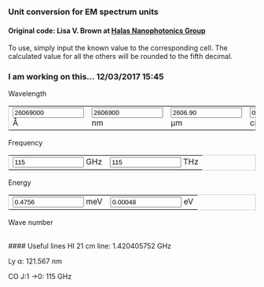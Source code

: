 ### Unit conversion for EM spectrum units
#### Original code: Lisa V. Brown at <a href="http://halas.rice.edu/conversions" target="blank">Halas Nanophotonics Group</a>
To use, simply input the known value to the corresponding cell. The calculated value for all the others will be rounded to the fifth decimal.

### I am working on this... 12/03/2017 15:45

<form name="conversion">
Wavelength
<table cellpadding="2" align="center" style="border-width:1px" bordercolor="#CCCCCC">
<tr>
<td><input name="A" onkeyup="angstrom_to_all(false, false)" value="26069000" size="15"> &#8491; </td>          
<td><input name="nm" onkeyup="nmconvert()" value="2606900" size="15"> nm </td>
<td><input name="um" onkeyup="umconvert()" value="2606.90" size="15"> &#181;m </td>
<td><input name="cm" onkeyup="cmconvert()" value="0.26069" size="15"> cm </td>
</tr></table>
Frequency
<table cellpadding="2" align="center" style="border-width:1px" bordercolor="#CCCCCC">
<tr>
<td><input name="GHz" onkeyup="GHz_to_all(false, false)" value="115" size="15"> GHz </td>
<td><input name="THz" onkeyup="THzconvert()" value="115" size="15"> THz </td>
</tr></table>
Energy
<table cellpadding="2" align="center" style="border-width:1px" bordercolor="#CCCCCC">
<tr>
<td><input name="meV" onkeyup="meV_to_all(false, false)" value="0.4756" size="15"> meV </td>
<td><input name="eV" onkeyup="eVconvert()" value="0.00048" size="15"> eV </td>
</tr></table>
Wave number
</form>

<script language="javascript">
// Constants
c_AGHz = 2.99792458e9;
hc_meVA = 1.23984193e7;
h_meV_GHz = 4.135667662e-21;
//kB_meV_K = 8.6173303e-2;

// Wavelength
function angstrom_to_all(from_E, from_f, from_W=10){
    with (document.conversion){
        if (! from_E) {
            meV.value=(hc_meVA/A.value).toFixed(5);
            meV_to_all(true, false)
        }
        if (! from_f) {
            GHz.value=(c_AGHz/A.value).toFixed(5);
            GHz_to_all(true, false);
        }
        if (from_W != 9) {
            nm.value=(A.value*(1e-1)).toFixed(5);
        }
        if (from_W != 6) {
            um.value=(A.value*(1e-4)).toFixed(5);
        }
        if (from_W != 2) {
            cm.value=(A.value*(1e-8)).toFixed(5);
        }
    }
}
function nmconvert(){
    with (document.conversion){
        A.value=(nm.value*10).toFixed(5);
        angstrom_to_all(false, false, from_W=9);
    }
}
function umconvert(){
    with (document.conversion){
        A.value=(um.value*1e4).toFixed(5);
        angstrom_to_all(false, false, from_W=6);
    }
}
function cmconvert(){
    with (document.conversion){
        A.value=(cm.value*1e8).toFixed(5);
        angstrom_to_all(false, false, from_W=2);
    }
}

// Energy
function meV_to_all(from_W, from_f, from_E=3){
    with (document.conversion){
        if (! from_W) {
            A.value = (hc_meVA/meV.value).toFixed(5);
            angstrom_to_all(true, false)
        }
        if (! from_f) {
            GHz.value = (meV.value/h_meV_GHz).toFixed(5);
            GHz_to_all(false, true);
        }
        if (from_E != 0) {
            eV.value = (meV.value*(1e-3)).toFixed(5);
        }
    }
}
function eVconvert(){
    with (document.conversion){
        meV.value = (eV.value*(1e3)).toFixed(5);
        meV_to_all(false, false, from_E=0)
    }
}

// Frequency
function GHz_to_all(from_W, from_E, from_f=9){
    with (document.conversion){
        if (! from_W) {
            A.value = (c_AGHz/GHz.value).toFixed(5);
            angstrom_to_all(false, true)
        }
        if (! from_E) {
            meV.value = (GHz.value*h_meV_GHz).toFixed(5);
            meV_to_all(false, true)
        }
        if (from_f != 12) {
            THz.value = (GHz.value*(1e-3)).toFixed(5);
        }
    }
}
function THzconvert(){
    with (document.conversion){
        GHz.value = (THz.value*1e3).toFixed(5);
        GHz_to_all(false, false, from_f=12)
    }
}

</script>
<br>
#### Useful lines
HI 21 cm line: 1.420405752 GHz

Ly	&alpha;: 121.567 nm

CO J:1	&rarr;0: 115 GHz

